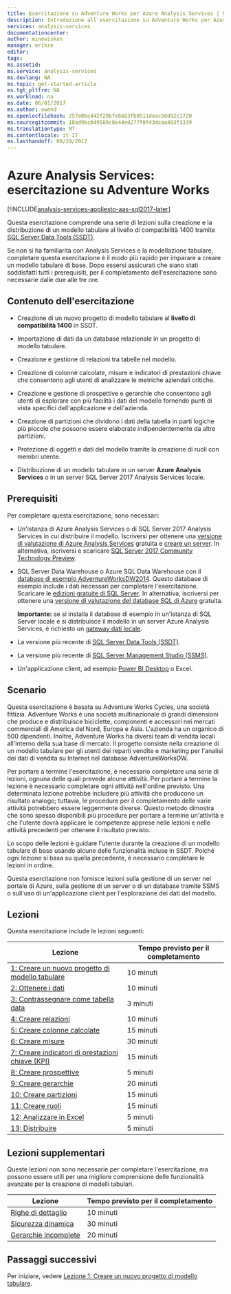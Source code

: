 ```yaml
---
title: Esercitazione su Adventure Works per Azure Analysis Services | Microsoft Docs
description: Introduzione all'esercitazione su Adventure Works per Azure Analysis Services
services: analysis-services
documentationcenter: 
author: minewiskan
manager: erikre
editor: 
tags: 
ms.assetid: 
ms.service: analysis-services
ms.devlang: NA
ms.topic: get-started-article
ms.tgt_pltfrm: NA
ms.workload: na
ms.date: 06/01/2017
ms.author: owend
ms.openlocfilehash: 257e0bc442f29bfe6683fb0511deac50d92c1720
ms.sourcegitcommit: 18ad9bc049589c8e44ed277f8f43dcaa483f3339
ms.translationtype: MT
ms.contentlocale: it-IT
ms.lasthandoff: 08/29/2017
---
```

# <a name="azure-analysis-services---adventure-works-tutorial"></a>Azure Analysis Services: esercitazione su Adventure Works

[!INCLUDE[analysis-services-appliesto-aas-sql2017-later](../../../includes/analysis-services-appliesto-aas-sql2017-later.md)]

Questa esercitazione comprende una serie di lezioni sulla creazione e la distribuzione di un modello tabulare al livello di compatibilità 1400 tramite [SQL Server Data Tools (SSDT)](https://docs.microsoft.com/sql/ssdt/download-sql-server-data-tools-ssdt).  

Se non si ha familiarità con Analysis Services e la modellazione tabulare, completare questa esercitazione è il modo più rapido per imparare a creare un modello tabulare di base. Dopo essersi assicurati che siano stati soddisfatti tutti i prerequisiti, per il completamento dell'esercitazione sono necessarie dalle due alle tre ore.  
  
## <a name="what-you-learn"></a>Contenuto dell'esercitazione   
  
-   Creazione di un nuovo progetto di modello tabulare al **livello di compatibilità 1400** in SSDT.
  
-   Importazione di dati da un database relazionale in un progetto di modello tabulare.  
  
-   Creazione e gestione di relazioni tra tabelle nel modello.  
  
-   Creazione di colonne calcolate, misure e indicatori di prestazioni chiave che consentono agli utenti di analizzare le metriche aziendali critiche.  
  
-   Creazione e gestione di prospettive e gerarchie che consentono agli utenti di esplorare con più facilità i dati del modello fornendo punti di vista specifici dell'applicazione e dell'azienda.  
  
-   Creazione di partizioni che dividono i dati della tabella in parti logiche più piccole che possono essere elaborate indipendentemente da altre partizioni.  
  
-   Protezione di oggetti e dati del modello tramite la creazione di ruoli con membri utente.  
  
-   Distribuzione di un modello tabulare in un server **Azure Analysis Services** o in un server SQL Server 2017 Analysis Services locale.  
  
## <a name="prerequisites"></a>Prerequisiti  
Per completare questa esercitazione, sono necessari:  
  
-   Un'istanza di Azure Analysis Services o di SQL Server 2017 Analysis Services in cui distribuire il modello. Iscriversi per ottenere una [versione di valutazione di Azure Analysis Services](https://azure.microsoft.com/services/analysis-services/) gratuita e [creare un server](../analysis-services-create-server.md). In alternativa, iscriversi e scaricare [SQL Server 2017 Community Technology Preview](https://www.microsoft.com/evalcenter/evaluate-sql-server-vnext-ctp). 

-   SQL Server Data Warehouse o Azure SQL Data Warehouse con il [database di esempio AdventureWorksDW2014](http://go.microsoft.com/fwlink/?LinkID=335807). Questo database di esempio include i dati necessari per completare l'esercitazione. Scaricare le [edizioni gratuite di SQL Server](https://www.microsoft.com/sql-server/sql-server-downloads). In alternativa, iscriversi per ottenere una [versione di valutazione del database SQL di Azure](https://azure.microsoft.com/services/sql-database/) gratuita. 

    **Importante:** se si installa il database di esempio in un'istanza di SQL Server locale e si distribuisce il modello in un server Azure Analysis Services, è richiesto un [gateway dati locale](../analysis-services-gateway.md).

-   La versione più recente di [SQL Server Data Tools (SSDT)](https://msdn.microsoft.com/library/mt204009.aspx).

-   La versione più recente di [SQL Server Management Studio (SSMS)](https://docs.microsoft.com/sql/ssms/download-sql-server-management-studio-ssms).    

-   Un'applicazione client, ad esempio [Power BI Desktop](https://powerbi.microsoft.com/desktop/) o Excel. 

## <a name="scenario"></a>Scenario  
Questa esercitazione è basata su Adventure Works Cycles, una società fittizia. Adventure Works è una società multinazionale di grandi dimensioni che produce e distribuisce biciclette, componenti e accessori nei mercati commerciali di America del Nord, Europa e Asia. L'azienda ha un organico di 500 dipendenti. Inoltre, Adventure Works ha diversi team di vendita locali all'interno della sua base di mercato. Il progetto consiste nella creazione di un modello tabulare per gli utenti dei reparti vendite e marketing per l'analisi dei dati di vendita su Internet nel database AdventureWorksDW.  
  
Per portare a termine l'esercitazione, è necessario completare una serie di lezioni, ognuna delle quali prevede alcune attività. Per portare a termine la lezione è necessario completare ogni attività nell'ordine previsto. Una determinata lezione potrebbe includere più attività che producono un risultato analogo; tuttavia, le procedure per il completamento delle varie attività potrebbero essere leggermente diverse. Questo metodo dimostra che sono spesso disponibili più procedure per portare a termine un'attività e che l'utente dovrà applicare le competenze apprese nelle lezioni e nelle attività precedenti per ottenere il risultato previsto.  
  
Lo scopo delle lezioni è guidare l'utente durante la creazione di un modello tabulare di base usando alcune delle funzionalità incluse in SSDT. Poiché ogni lezione si basa su quella precedente, è necessario completare le lezioni in ordine.
  
Questa esercitazione non fornisce lezioni sulla gestione di un server nel portale di Azure, sulla gestione di un server o di un database tramite SSMS o sull'uso di un'applicazione client per l'esplorazione dei dati del modello. 


## <a name="lessons"></a>Lezioni  
Questa esercitazione include le lezioni seguenti:  
  
|Lezione|Tempo previsto per il completamento|  
|----------|------------------------------|  
|[1: Creare un nuovo progetto di modello tabulare](../tutorials/aas-lesson-1-create-a-new-tabular-model-project.md)|10 minuti|  
|[2: Ottenere i dati](../tutorials/aas-lesson-2-get-data.md)|10 minuti|  
|[3: Contrassegnare come tabella data](../tutorials/aas-lesson-3-mark-as-date-table.md)|3 minuti|  
|[4: Creare relazioni](../tutorials/aas-lesson-4-create-relationships.md)|10 minuti|  
|[5: Creare colonne calcolate](../tutorials/aas-lesson-5-create-calculated-columns.md)|15 minuti|
|[6: Creare misure](../tutorials/aas-lesson-6-create-measures.md)|30 minuti|  
|[7: Creare indicatori di prestazioni chiave (KPI)](../tutorials/aas-lesson-7-create-key-performance-indicators.md)|15 minuti|  
|[8: Creare prospettive](../tutorials/aas-lesson-8-create-perspectives.md)|5 minuti|  
|[9: Creare gerarchie](../tutorials/aas-lesson-9-create-hierarchies.md)|20 minuti|  
|[10: Creare partizioni](../tutorials/aas-lesson-10-create-partitions.md)|15 minuti|  
|[11: Creare ruoli](../tutorials/aas-lesson-11-create-roles.md)|15 minuti|  
|[12: Analizzare in Excel](../tutorials/aas-lesson-12-analyze-in-excel.md)|5 minuti| 
|[13: Distribuire](../tutorials/aas-lesson-13-deploy.md)|5 minuti|  
  
## <a name="supplemental-lessons"></a>Lezioni supplementari  
Queste lezioni non sono necessarie per completare l'esercitazione, ma possono essere utili per una migliore comprensione delle funzionalità avanzate per la creazione di modelli tabulari.  
  
|Lezione|Tempo previsto per il completamento|  
|----------|------------------------------|  
|[Righe di dettaglio](../tutorials/aas-supplemental-lesson-detail-rows.md)|10 minuti|
|[Sicurezza dinamica](../tutorials/aas-supplemental-lesson-dynamic-security.md)|30 minuti|
|[Gerarchie incomplete](../tutorials/aas-supplemental-lesson-ragged-hierarchies.md)|20 minuti| 

  
## <a name="next-steps"></a>Passaggi successivi  
Per iniziare, vedere [Lezione 1: Creare un nuovo progetto di modello tabulare](../tutorials/aas-lesson-1-create-a-new-tabular-model-project.md).  
  
  
  

